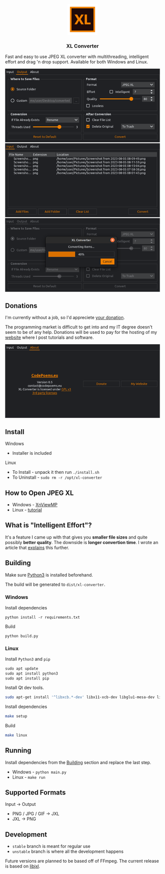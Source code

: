 <p align="center"><img src="icons/logo.svg" width="20%"></p>
<center><h3>XL Converter</h3></center>

Fast and easy to use JPEG XL converter with multithreading, intelligent effort and drag 'n drop support. Available for both Windows and Linux.

![](screenshots/screenshot_0.png)
![](screenshots/screenshot_1.png)
![](screenshots/screenshot_2.png)

## Donations

I'm currently without a job, so I'd appreciete [your donation](https://liberapay.com/CodePoems).

The programming market is difficult to get into and my IT degree doesn't seem to be of any help. Donations will be used to pay for the hosting of my [website](https://codepoems.eu) where I post tutorials and software.

![](screenshots/screenshot_3.png)

## Install

Windows
- Installer is included

Linux
- To Install - unpack it then run `./install.sh`
- To Uninstall - `sudo rm -r /opt/xl-converter`

## How to Open JPEG XL

- Windows - [XnViewMP](https://www.xnview.com/en/)
- Linux - [tutorial](https://codepoems.eu/posts/how-to-open-jpeg-xl-images-on-linux/)

## What is "Intelligent Effort"?

It's a feature I came up with that gives you **smaller file sizes** and quite possibly **better quality**. The downside is **longer convertion time**. I wrote an article that [explains](https://codepoems.eu/posts/jpeg-xl-effort-setting-explained) this further.

## Building

Make sure [Python3](https://www.python.org/downloads/) is installed beforehand.

The build will be generated to `dist/xl-converter`.

### Windows

Install dependencies

```
python install -r requirements.txt
```

Build

```
python build.py
```

### Linux

Install `Python3` and `pip`

```
sudo apt update
sudo apt install python3
sudo apt install pip
```

Install Qt dev tools.

```bash
sudo apt-get install '^libxcb.*-dev' libx11-xcb-dev libglu1-mesa-dev libxrender-dev libxi-dev libxkbcommon-dev libxkbcommon-x11-dev
```

Install dependencies
```bash
make setup
```

Build

```bash
make linux
```

## Running

Install dependencies from the [Building](#building) section and replace the last step.

- Windows - `python main.py`
- Linux - `make run`

## Supported Formats

Input -> Output
- PNG / JPG / GIF -> JXL
- JXL -> PNG

## Development

- `stable` branch is meant for regular use
- `unstable` branch is where all the development happens

Future versions are planned to be based off of FFmpeg. The current release is based on [libjxl](https://github.com/libjxl/libjxl).